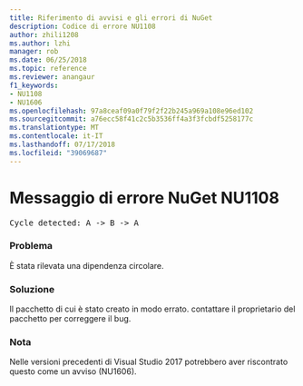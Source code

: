 ```yaml
---
title: Riferimento di avvisi e gli errori di NuGet
description: Codice di errore NU1108
author: zhili1208
ms.author: lzhi
manager: rob
ms.date: 06/25/2018
ms.topic: reference
ms.reviewer: anangaur
f1_keywords:
- NU1108
- NU1606
ms.openlocfilehash: 97a8ceaf09a0f79f2f22b245a969a108e96ed102
ms.sourcegitcommit: a76ecc58f41c2c5b3536ff4a3f3fcbdf5258177c
ms.translationtype: MT
ms.contentlocale: it-IT
ms.lasthandoff: 07/17/2018
ms.locfileid: "39069687"
---
```

# <a name="nuget-error-nu1108"></a>Messaggio di errore NuGet NU1108

<pre>Cycle detected: A -> B -> A</pre>

### <a name="issue"></a>Problema
È stata rilevata una dipendenza circolare.

### <a name="solution"></a>Soluzione
Il pacchetto di cui è stato creato in modo errato. contattare il proprietario del pacchetto per correggere il bug.

### <a name="note"></a>Nota
Nelle versioni precedenti di Visual Studio 2017 potrebbero aver riscontrato questo come un avviso (NU1606).

